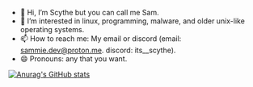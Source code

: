 - 👋 Hi, I’m Scythe but you can call me Sam.
- 👀 I’m interested in linux, programming, malware, and older unix-like operating systems.
- 📫 How to reach me: My email or discord (email: sammie.dev@proton.me. discord: its__scythe).
- 😄 Pronouns: any that you want.

<!---
Scythecode/Scythecode is a ✨ special ✨ repository because its `README.md` (this file) appears on your GitHub profile.
You can click the Preview link to take a look at your changes.
--->
[![Anurag's GitHub stats](https://github-readme-stats.vercel.app/api?username=scythecode)](https://github.com/anuraghazra/github-readme-stats)
